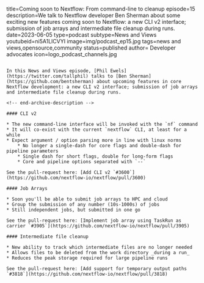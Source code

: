 title=Coming soon to Nextflow: From command-line to cleanup
episode=15
description=We talk to Nextflow developer Ben Sherman about some exciting new features coming soon to Nextflow: a new CLI v2 interface; submission of job arrays and intermediate file cleanup during runs.
date=2023-06-05
type=podcast
subtype=News and Views
youtubeid=ni5A1LlCVYI
image=img/podcast_ep15.jpg
tags=news and views,opensource,community
status=published
author= Developer advocates
icon=logo_podcast_channels.jpg
~~~~~~

In this News and Views episode, [Phil Ewels](https://twitter.com/tallphil) talks to [Ben Sherman](https://github.com/bentsherman) about upcoming features in core Nextflow development: a new CLI v2 interface; submission of job arrays and intermediate file cleanup during runs.

<!-- end-archive-description -->

#### CLI v2

* The new command-line interface will be invoked with the `nf` command
* It will co-exist with the current `nextflow` CLI, at least for a while
* Expect argument / option parsing more in line with linux norms
    * No longer a single-dash for core flags and double-dash for pipeline parameters
    * Single dash for short flags, double for long-form flags
    * Core and pipeline options separated with `--`

See the pull-request here: [Add CLI v2 `#3600`](https://github.com/nextflow-io/nextflow/pull/3600)

#### Job Arrays

* Soon you'll be able to submit job arrays to HPC and cloud
* Group the submission of any number (10s-1000s) of jobs
* Still independent jobs, but submitted in one go

See the pull-request here: [Implement job array using TaskRun as carrier `#3905`](https://github.com/nextflow-io/nextflow/pull/3905)

#### Intermediate file cleanup

* New ability to track which intermediate files are no longer needed
* Allows files to be deleted from the work directory _during a run_
* Reduces the peak storage required for large pipeline runs

See the pull-request here: [Add support for temporary output paths `#3818`](https://github.com/nextflow-io/nextflow/pull/3818)
